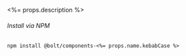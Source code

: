 <%= props.description %>

###### Install via NPM

```
npm install @bolt/components-<%= props.name.kebabCase %>
```
